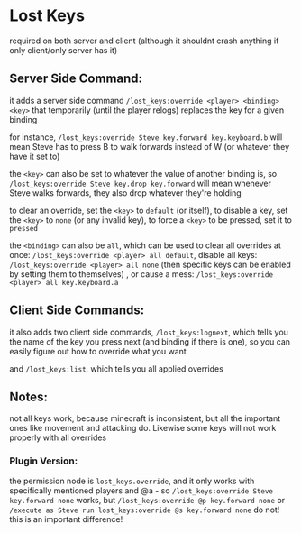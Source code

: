 # Lost Keys

required on both server and client (although it shouldnt crash anything if only client/only server has it)

## Server Side Command:

it adds a server side command `/lost_keys:override <player> <binding> <key>` that temporarily (until the player relogs) replaces the key for a given binding

for instance, `/lost_keys:override Steve key.forward key.keyboard.b` will mean Steve has to press B to walk forwards instead of W (or whatever they have it set to)

the `<key>` can also be set to whatever the value of another binding is, so `/lost_keys:override Steve key.drop key.forward` will mean whenever Steve walks forwards, they also drop whatever they're holding

to clear an override, set the `<key>` to `default` (or itself), to disable a key, set the `<key>` to `none` (or any invalid key), to force a `<key>` to be pressed, set it to `pressed`

the `<binding>` can also be `all`, which can be used to clear all overrides at once: `/lost_keys:override <player> all default`, disable all keys: `/lost_keys:override <player> all none` (then specific keys can be enabled by setting them to themselves) , or cause a mess: `/lost_keys:override <player> all key.keyboard.a`

## Client Side Commands:

it also adds two client side commands, `/lost_keys:lognext`, which tells you the name of the key you press next (and binding if there is one), so you can easily figure out how to override what you want

and `/lost_keys:list`, which tells you all applied overrides

## Notes:

not all keys work, because minecraft is inconsistent, but all the important ones like movement and attacking do. Likewise some keys will not work properly with all overrides

### Plugin Version:
the permission node is `lost_keys.override`, and it only works with specifically mentioned players and @a - so `/lost_keys:override Steve key.forward none` works, but `/lost_keys:override @p key.forward none` or `/execute as Steve run lost_keys:override @s key.forward none` do not! this is an important difference!